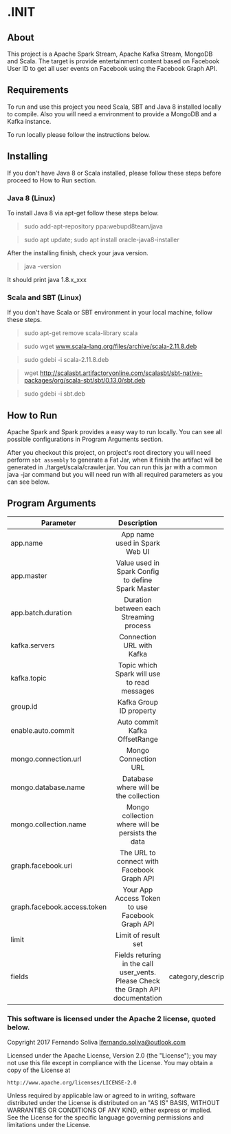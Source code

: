 # .INIT

## About

This project is a Apache Spark Stream, Apache Kafka Stream, MongoDB and Scala. The target is provide entertainment content based on Facebook User ID to get all user events on Facebook using the Facebook Graph API.

## Requirements

To run and use this project you need Scala, SBT and Java 8 installed locally to compile. Also you will need a environment to provide a MongoDB and a Kafka instance.

To run locally please follow the instructions below.

## Installing
If you don't have Java 8 or Scala installed, please follow these steps before proceed to How to Run section.

### Java 8 (Linux)
To install Java 8 via apt-get follow these steps below.

> sudo add-apt-repository ppa:webupd8team/java

> sudo apt update; sudo apt install oracle-java8-installer

After the installing finish, check your java version.

> java -version

It should print java 1.8.x_xxx

### Scala and SBT (Linux) 

If you don't have Scala or SBT environment in your local machine, follow these steps.

> sudo apt-get remove scala-library scala

> sudo wget www.scala-lang.org/files/archive/scala-2.11.8.deb

> sudo gdebi -i scala-2.11.8.deb

> wget http://scalasbt.artifactoryonline.com/scalasbt/sbt-native-packages/org/scala-sbt/sbt/0.13.0/sbt.deb

> sudo gdebi -i sbt.deb


## How to Run

Apache Spark and Spark provides a easy way to run locally. You can see all possible configurations in Program Arguments section.

After you checkout this project, on project's root directory you will need perform  ```sbt assembly``` to generate a Fat Jar, when it finish the artifact will be generated in ./target/scala/crawler.jar. You can run this jar with a common java -jar command but you will need run with all required parameters as you can see below.

## Program Arguments

| Parameter                   | Description                                      | Default Value  |
| ----------------------------|:------------------------------------------------:| --------------:|
| app.name                    | App name used in Spark Web UI                    |      N/A                        |
| app.master                  | Value used in Spark Config to define Spark Master| yarn                            |
| app.batch.duration          | Duration between each Streaming process          | N/A                             |
| kafka.servers               | Connection URL with Kafka                        | N/A                             |
| kafka.topic                 | Topic which Spark will use to read messages      | N/A                             |
| group.id                    | Kafka Group ID property                          | N/A                             |
| enable.auto.commit          | Auto commit Kafka OffsetRange                    | true                            |
| mongo.connection.url        | Mongo Connection URL                             | mongodb://localhost:27017       |
| mongo.database.name         | Database where will be the collection            | test                            |
| mongo.collection.name       | Mongo collection where will be persists the data | fb_events                       |
| graph.facebook.uri          | The URL to connect with Facebook Graph API       | https://graph.facebook.com/v2.8 |
| graph.facebook.access.token | Your App Access Token to use Facebook Graph API  | N/A                             |
| limit                       | Limit of result set                              | 50                              |
| fields                       | Fields returing in the call user_vents. Please Check the Graph API documentation | category,description,name,place,start_time,end_time |

### This software is licensed under the Apache 2 license, quoted below.

Copyright 2017 Fernando Soliva <lfernando.soliva@outlook.com>

Licensed under the Apache License, Version 2.0 (the "License"); you may not
use this file except in compliance with the License. You may obtain a copy of
the License at

    http://www.apache.org/licenses/LICENSE-2.0

Unless required by applicable law or agreed to in writing, software
distributed under the License is distributed on an "AS IS" BASIS, WITHOUT
WARRANTIES OR CONDITIONS OF ANY KIND, either express or implied. See the
License for the specific language governing permissions and limitations under
the License.
